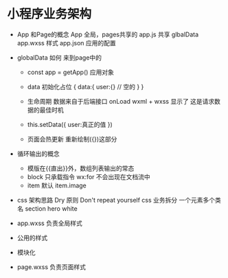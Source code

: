 # 小程序业务架构

- App 和Page的概念
  App 全局，pages共享的
  app.js 共享 glbalData
  app.wxss 样式
  app.json 应用的配置

- globalData 如何 来到page中的
  - const app = getApp()
    应用对象
  - data 初始化占位
    {
      data:{
        user:{} // 空的
      }
    }
  - 生命周期
    数据来自于后端接口
    onLoad wxml + wxss 显示了
    这是请求数据的最佳时机
  - this.setData({
    user:真正的值
  })

  - 页面会热更新 重新绘制({})这部分

- 循环输出的概念
  - 模版在{{直出}}外，数组列表输出的常态
  - block 只承载指令 wx:for
    不会出现在文档流中
  - item 默认
    item.image


- css 架构思路
  Dry 原则 Don't repeat yourself
  css 业务拆分 一个元素多个类名
  section hero white
 - app.wxss 负责全局样式
  - 公用的样式
  - 模块化
 - page.wxss 负责页面样式